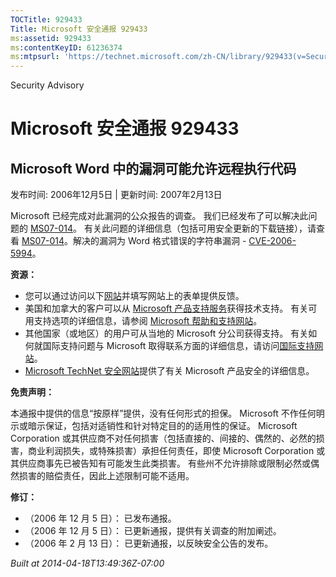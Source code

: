 ```yaml
---
TOCTitle: 929433
Title: Microsoft 安全通报 929433
ms:assetid: 929433
ms:contentKeyID: 61236374
ms:mtpsurl: 'https://technet.microsoft.com/zh-CN/library/929433(v=Security.10)'
---
```


Security Advisory

Microsoft 安全通报 929433
=========================

Microsoft Word 中的漏洞可能允许远程执行代码
-------------------------------------------

发布时间: 2006年12月5日 | 更新时间: 2007年2月13日

Microsoft 已经完成对此漏洞的公众报告的调查。 我们已经发布了可以解决此问题的 [MS07-014](http://technet.microsoft.com/security/bulletin/ms07-014)。 有关此问题的详细信息（包括可用安全更新的下载链接），请查看 [MS07-014](http://technet.microsoft.com/security/bulletin/ms07-014)。解决的漏洞为 Word 格式错误的字符串漏洞 - [CVE-2006-5994](http://www.cve.mitre.org/cgi-bin/cvename.cgi?name=cve-2006-5994)。

**资源：**

-   您可以通过访问以下[网站](https://support.microsoft.com/common/survey.aspx?scid=sw;en;1257&amp;showpage=1&amp;ws=technet&amp;sd=tech)并填写网站上的表单提供反馈。
-   美国和加拿大的客户可以从 [Microsoft 产品支持服务](http://go.microsoft.com/fwlink/?linkid=21131)获得技术支持。 有关可用支持选项的详细信息，请参阅 [Microsoft 帮助和支持网站](http://support.microsoft.com/default.aspx?ln=zh-cn)。
-   其他国家（或地区）的用户可从当地的 Microsoft 分公司获得支持。 有关如何就国际支持问题与 Microsoft 取得联系方面的详细信息，请访问[国际支持网站](http://go.microsoft.com/fwlink/?linkid=21155)。
-   [Microsoft TechNet 安全网站](http://go.microsoft.com/fwlink/?linkid=21132)提供了有关 Microsoft 产品安全的详细信息。

**免责声明：**

本通报中提供的信息“按原样”提供，没有任何形式的担保。 Microsoft 不作任何明示或暗示保证，包括对适销性和针对特定目的的适用性的保证。 Microsoft Corporation 或其供应商不对任何损害（包括直接的、间接的、偶然的、必然的损害，商业利润损失，或特殊损害）承担任何责任，即使 Microsoft Corporation 或其供应商事先已被告知有可能发生此类损害。 有些州不允许排除或限制必然或偶然损害的赔偿责任，因此上述限制可能不适用。

**修订：**

-   （2006 年 12 月 5 日）： 已发布通报。
-   （2006 年 12 月 5 日）： 已更新通报，提供有关调查的附加阐述。
-   （2006 年 2 月 13 日）： 已更新通报，以反映安全公告的发布。

*Built at 2014-04-18T13:49:36Z-07:00*

